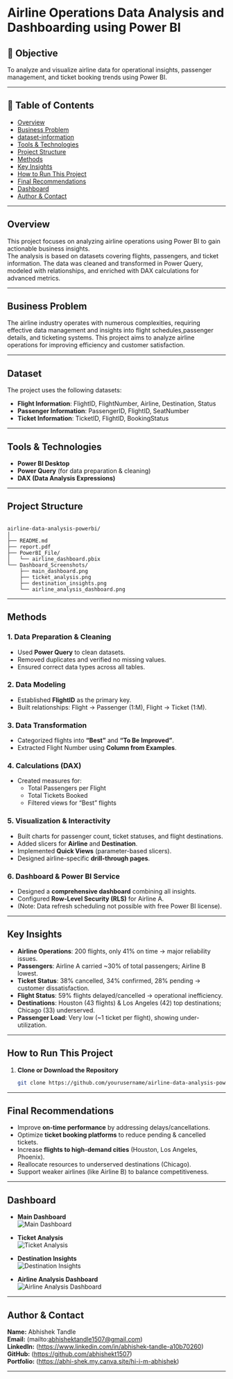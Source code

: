 # Airline Operations Data Analysis and Dashboarding using Power BI   

## 🎯 Objective  
To analyze and visualize airline data for operational insights, passenger management, and ticket booking trends using Power BI. 

---

## 📑 Table of Contents  
 
- <a href="#overview">Overview</a>
- <a href="#business-problem">Business Problem</a>
- <a href="#dataset">dataset-information</a>
- <a href="#tools--technologies">Tools & Technologies</a>
- <a href="#project-structure">Project Structure</a>
- <a href="#methods">Methods</a>
- <a href="#key insights">Key Insights</a>
- <a href="#how-to-run-this-project">How to Run This Project</a>
- <a href="#final-recommendations">Final Recommendations</a>
- <a href="#dashboard">Dashboard</a>
- <a href="#author--contact">Author & Contact</a>


---

<h2><a class="anchor" id="overview"></a>Overview</h2>

This project focuses on analyzing airline operations using Power BI to gain actionable business insights.  
The analysis is based on datasets covering flights, passengers, and ticket information. The data was cleaned and transformed in Power Query, modeled with relationships, and enriched with DAX calculations for advanced metrics.  

---

<h2><a class="anchor" id="business-problem"></a>Business Problem</h2>

The airline industry operates with numerous complexities, requiring effective data
management and insights into flight schedules,passenger details, and ticketing systems. This
project aims to analyze airline operations for improving efficiency and customer satisfaction.

---

<h2><a class="anchor" id="dataset"></a>Dataset</h2> 

The project uses the following datasets:  
- **Flight Information**: FlightID, FlightNumber, Airline, Destination, Status  
- **Passenger Information**: PassengerID, FlightID, SeatNumber  
- **Ticket Information**: TicketID, FlightID, BookingStatus  

---

<h2><a class="anchor" id="tools--technologies"></a>Tools & Technologies</h2>

- **Power BI Desktop**  
- **Power Query** (for data preparation & cleaning)  
- **DAX (Data Analysis Expressions)**  

---

<h2><a class="anchor" id="project-structure"></a>Project Structure</h2>

```

airline-data-analysis-powerbi/
│
├── README.md
├── report.pdf
├── PowerBI_File/
│   └── airline_dashboard.pbix
└── Dashboard_Screenshots/
    ├── main_dashboard.png
    ├── ticket_analysis.png
    ├── destination_insights.png
    └── airline_analysis_dashboard.png

```

---


<h2><a class="anchor" id="methods"></a>Methods</h2>

### 1. Data Preparation & Cleaning
- Used **Power Query** to clean datasets.  
- Removed duplicates and verified no missing values.  
- Ensured correct data types across all tables.  

### 2. Data Modeling
- Established **FlightID** as the primary key.  
- Built relationships: Flight → Passenger (1:M), Flight → Ticket (1:M).  

### 3. Data Transformation
- Categorized flights into **“Best”** and **“To Be Improved”**.  
- Extracted Flight Number using **Column from Examples**.  

### 4. Calculations (DAX)
- Created measures for:  
  - Total Passengers per Flight  
  - Total Tickets Booked  
  - Filtered views for “Best” flights  

### 5. Visualization & Interactivity
- Built charts for passenger count, ticket statuses, and flight destinations.  
- Added slicers for **Airline** and **Destination**.  
- Implemented **Quick Views** (parameter-based slicers).  
- Designed airline-specific **drill-through pages**.  

### 6. Dashboard & Power BI Service
- Designed a **comprehensive dashboard** combining all insights.  
- Configured **Row-Level Security (RLS)** for Airline A.  
- (Note: Data refresh scheduling not possible with free Power BI license).  

---

<h2><a class="anchor" id="key insights"></a>Key Insights</h2>

- **Airline Operations**: 200 flights, only 41% on time → major reliability issues.  
- **Passengers**: Airline A carried ~30% of total passengers; Airline B lowest.  
- **Ticket Status**: 38% cancelled, 34% confirmed, 28% pending → customer dissatisfaction.  
- **Flight Status**: 59% flights delayed/cancelled → operational inefficiency.  
- **Destinations**: Houston (43 flights) & Los Angeles (42) top destinations; Chicago (33) underserved.  
- **Passenger Load**: Very low (~1 ticket per flight), showing under-utilization.  

---

<h2><a class="anchor" id="how-to-run-this-project"></a>How to Run This Project</h2>

1. **Clone or Download the Repository**
   ```bash
   git clone https://github.com/yourusername/airline-data-analysis-powerbi.git

---

<h2><a class="anchor" id="final-recommendations"></a>Final Recommendations</h2>

- Improve **on-time performance** by addressing delays/cancellations.  
- Optimize **ticket booking platforms** to reduce pending & cancelled tickets.  
- Increase **flights to high-demand cities** (Houston, Los Angeles, Phoenix).  
- Reallocate resources to underserved destinations (Chicago).  
- Support weaker airlines (like Airline B) to balance competitiveness.  


---

<h2><a class="anchor" id="dashboard"></a>Dashboard</h2>

- **Main Dashboard**  
  ![Main Dashboard](Dashboard_Screenshots/Main_Dashboard.png)  

- **Ticket Analysis**  
  ![Ticket Analysis](Dashboard_Screenshots/Ticket_Analysis.png)  

- **Destination Insights**  
  ![Destination Insights](Dashboard_Screenshots/Destination_Insights.png)  

- **Airline Analysis Dashboard**  
  ![Airline Analysis Dashboard](Dashboard_Screenshots/Airline_Analysis_Dashboard.png)  

---

<h2><a class="anchor" id="author--contact"></a>Author & Contact</h2>

**Name:** Abhishek Tandle  
**Email:** (mailto:abhishektandle1507@gmail.com)  
**LinkedIn:** (https://www.linkedin.com/in/abhishek-tandle-a10b70260)  
**GitHub:** (https://github.com/abhishekt1507)  
**Portfolio:** (https://abhi-shek.my.canva.site/hi-i-m-abhishek)  

---